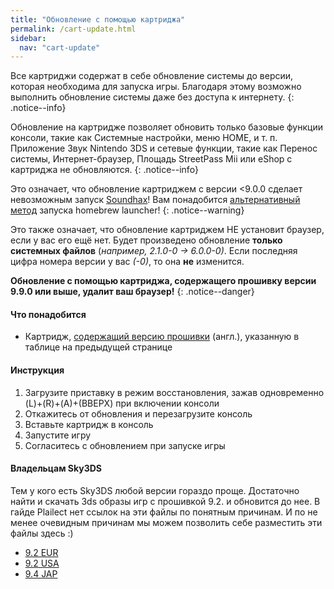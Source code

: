 ```yaml
---
title: "Обновление с помощью картриджа"
permalink: /cart-update.html
sidebar:
  nav: "cart-update"
---
```


Все картриджи содержат в себе обновление системы до версии, которая необходима для запуска игры. Благодаря этому возможно выполнить обновление системы даже без доступа к интернету.
{: .notice--info}

Обновление на картридже позволяет обновить только базовые функции консоли, такие как Системные настройки, меню HOME, и т. п. Приложение Звук Nintendo 3DS и сетевые функции, такие как Перенос системы, Интернет-браузер, Площадь StreetPass Mii или eShop с картриджа не обновляются.
{: .notice--info}

Это означает, что обновление картриджем с версии <9.0.0 сделает невозможным запуск [Soundhax](homebrew-launcher-(soundhax))! Вам понадобится [альтернативный метод](homebrew-launcher-(alternatives)) запуска homebrew launcher!
{: .notice--warning}

Это также означает, что обновление картриджем НЕ установит браузер, если у вас его ещё нет. Будет произведено обновление **только системных файлов** (*например, 2.1.0-0 -> 6.0.0-0)*. Если последняя цифра номера версии у вас *(-0)*, то она **не** изменится.

**Обновление с помощью картриджа, содержащего прошивку версии 9.9.0 или выше, удалит ваш браузер!**
{: .notice--danger}

#### <a name="what_need" />Что понадобится

* Картридж, [содержащий версию прошивки](http://www.3dsdb.com/) (англ.), указанную в таблице на предыдущей странице

#### <a name="instructions" />Инструкция

1. Загрузите приставку в режим восстановления, зажав одновременно (L)+(R)+(A)+(ВВЕРХ) при включении консоли
2. Откажитесь от обновления и перезагрузите консоль
3. Вставьте картридж в консоль
4. Запустите игру
5. Согласитесь с обновлением при запуске игры

#### <a name="sky3ds" />Владельцам Sky3DS

Тем у кого есть Sky3DS любой версии гораздо проще. Достаточно найти и скачать 3ds образы игр с прошивкой 9.2. и обновится до нее. В гайде Plailect нет ссылок на эти файлы по понятным причинам. И по не менее очевидным причинам мы можем позволить себе разместить эти файлы здесь :)

  + [9.2 EUR](magnet:?xt=urn:btih:2B77BBDD8DB85AA4E168317E8884D6B9E65596F5&dn=9.2_E.3ds&tr=udp%3a//tracker.filetracker.pl%3a8089/announce&tr=udp%3a//zer0day.ch%3a1337/announce&tr=udp%3a//tracker.aletorrenty.pl%3a2710/announce&tr=udp%3a//torrent.gresille.org%3a80/announce&tr=udp%3a//9.rarbg.com%3a2780/announce&tr=udp%3a//tracker.leechers-paradise.org%3a6969/announce&tr=http%3a//tracker.baravik.org%3a6970/announce&tr=http%3a//tracker1.wasabii.com.tw%3a6969/announce&tr=http%3a//tracker.aletorrenty.pl%3a2710/announce&tr=udp%3a//p4p.arenabg.com%3a1337/announce&tr=udp%3a//tracker.opentrackr.org%3a1337/announce&tr=http%3a//tracker.tfile.me/announce&tr=udp%3a//tracker.coppersurfer.tk%3a6969/announce&tr=http%3a//torrent.gresille.org/announce&tr=http%3a//p4p.arenabg.com%3a1337/announce&tr=udp%3a//explodie.org%3a6969/announce&tr=udp%3a//tracker.yoshi210.com%3a6969/announce&tr=udp%3a//tracker.tiny-vps.com%3a6969/announce)   
  + [9.2 USA](magnet:?xt=urn:btih:2CB508741A12E239207440E52343C65D51B22A38&dn=9.2_U.3ds&tr=udp%3a//zer0day.ch%3a1337/announce&tr=udp%3a//tracker.yoshi210.com%3a6969/announce&tr=http%3a//tracker.baravik.org%3a6970/announce&tr=http%3a//torrent.gresille.org/announce&tr=http%3a//tracker1.wasabii.com.tw%3a6969/announce&tr=http%3a//p4p.arenabg.com%3a1337/announce&tr=udp%3a//p4p.arenabg.com%3a1337/announce&tr=udp%3a//tracker.tiny-vps.com%3a6969/announce&tr=http%3a//tracker.aletorrenty.pl%3a2710/announce&tr=udp%3a//tracker.coppersurfer.tk%3a6969/announce&tr=http%3a//tracker.tfile.me/announce&tr=udp%3a//torrent.gresille.org%3a80/announce&tr=udp%3a//9.rarbg.com%3a2740/announce&tr=udp%3a//tracker.filetracker.pl%3a8089/announce&tr=udp%3a//tracker.opentrackr.org%3a1337/announce&tr=udp%3a//tracker.aletorrenty.pl%3a2710/announce&tr=udp%3a//explodie.org%3a6969/announce&tr=udp%3a//tracker.leechers-paradise.org%3a6969/announce)     
  + [9.4 JAP](magnet:?xt=urn:btih:0AB0B3B6A615DB4829392690AF9186CE9008914C&dn=9.4_JAP.3ds&tr=http%3a//tracker.aletorrenty.pl%3a2710/announce&tr=http%3a//torrent.gresille.org/announce&tr=udp%3a//tracker.yoshi210.com%3a6969/announce&tr=udp%3a//torrent.gresille.org%3a80/announce&tr=udp%3a//tracker.filetracker.pl%3a8089/announce&tr=http%3a//tracker.baravik.org%3a6970/announce&tr=udp%3a//p4p.arenabg.com%3a1337/announce&tr=udp%3a//tracker.leechers-paradise.org%3a6969/announce&tr=udp%3a//explodie.org%3a6969/announce&tr=http%3a//tracker1.wasabii.com.tw%3a6969/announce&tr=http%3a//p4p.arenabg.com%3a1337/announce&tr=udp%3a//tracker.aletorrenty.pl%3a2710/announce&tr=udp%3a//9.rarbg.com%3a2740/announce&tr=udp%3a//tracker.tiny-vps.com%3a6969/announce&tr=udp%3a//zer0day.ch%3a1337/announce&tr=udp%3a//tracker.opentrackr.org%3a1337/announce&tr=udp%3a//tracker.coppersurfer.tk%3a6969/announce&tr=http%3a//tracker.tfile.me/announce)    

